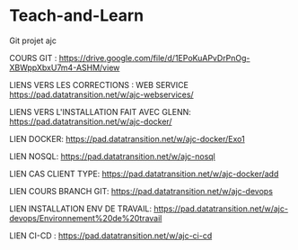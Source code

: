 # Teach-and-Learn
Git projet ajc

COURS GIT : https://drive.google.com/file/d/1EPoKuAPvDrPnOg-XBWppXbxU7m4-ASHM/view

LIENS VERS LES CORRECTIONS : WEB SERVICE https://pad.datatransition.net/w/ajc-webservices/

LIENS VERS L'INSTALLATION FAIT AVEC GLENN: https://pad.datatransition.net/w/ajc-docker/

LIEN DOCKER: https://pad.datatransition.net/w/ajc-docker/Exo1

LIEN NOSQL: https://pad.datatransition.net/w/ajc-nosql

LIEN CAS CLIENT TYPE: https://pad.datatransition.net/w/ajc-docker/add

LIEN COURS BRANCH GIT: https://pad.datatransition.net/w/ajc-devops

LIEN INSTALLATION ENV DE TRAVAIL: https://pad.datatransition.net/w/ajc-devops/Environnement%20de%20travail

LIEN CI-CD : https://pad.datatransition.net/w/ajc-ci-cd
